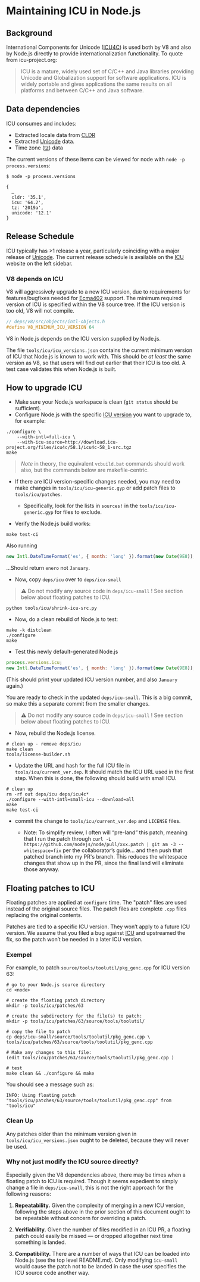 # Maintaining ICU in Node.js

## Background

International Components for Unicode ([ICU4C](http://icu-project.org)) is used both by V8 and also by Node.js directly to provide internationalization functionality. To quote from icu-project.org:

> ICU is a mature, widely used set of C/C++ and Java libraries providing Unicode and Globalization support for software applications. ICU is widely portable and gives applications the same results on all platforms and between C/C++ and Java software.

## Data dependencies

ICU consumes and includes:

* Extracted locale data from [CLDR](https://unicode.org/cldr)
* Extracted [Unicode](https://unicode.org) data.
* Time zone ([tz](https://www.iana.org/time-zones)) data

The current versions of these items can be viewed for node with `node -p process.versions`:

```shell
$ node -p process.versions

{
  …
  cldr: '35.1',
  icu: '64.2',
  tz: '2019a',
  unicode: '12.1'
}
```

## Release Schedule

ICU typically has >1 release a year, particularly coinciding with a major release of [Unicode](https://unicode.org). The current release schedule is available on the [ICU](http://icu-project.org) website on the left sidebar.

### V8 depends on ICU

V8 will aggressively upgrade to a new ICU version, due to requirements for features/bugfixes needed for [Ecma402](https://github.com/tc39/ecma402) support. The minimum required version of ICU is specified within the V8 source tree. If the ICU version is too old, V8 will not compile.

```c
// deps/v8/src/objects/intl-objects.h
#define V8_MINIMUM_ICU_VERSION 64
```

V8 in Node.js depends on the ICU version supplied by Node.js.

The file `tools/icu/icu_versions.json` contains the current minimum version of ICU that Node.js is known to work with. This should be _at least_ the same version as V8, so that users will find out earlier that their ICU is too old.  A test case validates this when Node.js is built.

## How to upgrade ICU

* Make sure your Node.js workspace is clean (`git status` should be sufficient).
* Configure Node.js with the specific [ICU version](http://icu-project.org/download) you want to upgrade to, for example:

```shell
./configure \
    --with-intl=full-icu \
    --with-icu-source=http://download.icu-project.org/files/icu4c/58.1/icu4c-58_1-src.tgz
make
```

> _Note_ in theory, the equivalent `vcbuild.bat` commands should work also, but the commands below are makefile-centric.

* If there are ICU version-specific changes needed, you may need to make changes in `tools/icu/icu-generic.gyp` or add patch files to `tools/icu/patches`.
  * Specifically, look for the lists in `sources!` in the `tools/icu/icu-generic.gyp` for files to exclude.

* Verify the Node.js build works:

```shell
make test-ci
```

Also running

```js
new Intl.DateTimeFormat('es', { month: 'long' }).format(new Date(9E8));
```

…Should return `enero` not `January`.

* Now, copy `deps/icu` over to `deps/icu-small`

> :warning: Do not modify any source code in `deps/icu-small` ! See section below about floating patches to ICU.

```shell
python tools/icu/shrink-icu-src.py
```

* Now, do a clean rebuild of Node.js to test:

```shell
make -k distclean
./configure
make
```

* Test this newly default-generated Node.js

```js
process.versions.icu;
new Intl.DateTimeFormat('es', { month: 'long' }).format(new Date(9E8));
```

(This should print your updated ICU version number, and also `January` again.)

You are ready to check in the updated `deps/icu-small`. This is a big commit, so make this a separate commit from the smaller changes.

> :warning: Do not modify any source code in `deps/icu-small` ! See section below about floating patches to ICU.

* Now, rebuild the Node.js license.

```shell
# clean up - remove deps/icu
make clean
tools/license-builder.sh
```

* Update the URL and hash for the full ICU file in `tools/icu/current_ver.dep`. It should match the ICU URL used in the first step.  When this is done, the following should build with small ICU.

```shell
# clean up
rm -rf out deps/icu deps/icu4c*
./configure --with-intl=small-icu --download=all
make
make test-ci
```

* commit the change to `tools/icu/current_ver.dep` and `LICENSE` files.

  * Note: To simplify review, I often will “pre-land” this patch, meaning that I run the patch through `curl -L https://github.com/nodejs/node/pull/xxx.patch
| git am -3 --whitespace=fix` per the collaborator’s guide… and then push that patched branch into my PR's branch. This reduces the whitespace changes that show up in the PR, since the final land will eliminate those anyway.

## Floating patches to ICU

Floating patches are applied at `configure` time. The "patch" files are used instead of the original source files. The patch files are complete `.cpp` files replacing the original contents.

Patches are tied to a specific ICU version. They won’t apply to a future ICU version.  We assume that you filed a bug against [ICU](http://icu-project.org) and upstreamed the fix, so the patch won’t be needed in a later ICU version.

### Exempel

For example, to patch `source/tools/toolutil/pkg_genc.cpp` for ICU version 63:

```shell
# go to your Node.js source directory
cd <node>

# create the floating patch directory
mkdir -p tools/icu/patches/63

# create the subdirectory for the file(s) to patch:
mkdir -p tools/icu/patches/63/source/tools/toolutil/

# copy the file to patch
cp deps/icu-small/source/tools/toolutil/pkg_genc.cpp \
tools/icu/patches/63/source/tools/toolutil/pkg_genc.cpp

# Make any changes to this file:
(edit tools/icu/patches/63/source/tools/toolutil/pkg_genc.cpp )

# test
make clean && ./configure && make
```

You should see a message such as:

```shell
INFO: Using floating patch "tools/icu/patches/63/source/tools/toolutil/pkg_genc.cpp" from "tools/icu"
```

### Clean Up

Any patches older than the minimum version given in `tools/icu/icu_versions.json` ought to be deleted, because they will never be used.

### Why not just modify the ICU source directly?

Especially given the V8 dependencies above, there may be times when a floating patch to ICU is required.  Though it seems expedient to simply change a file in `deps/icu-small`, this is not the right approach for the following reasons:

1. **Repeatability.** Given the complexity of merging in a new ICU version, following the steps above in the prior section of this document ought to be repeatable without concern for overriding a patch.

2. **Verifiability.** Given the number of files modified in an ICU PR, a floating patch could easily be missed — or dropped altogether next time something is landed.

3. **Compatibility.** There are a number of ways that ICU can be loaded into Node.js (see the top level README.md). Only modifying `icu-small` would cause the patch not to be landed in case the user specifies the ICU source code another way.

